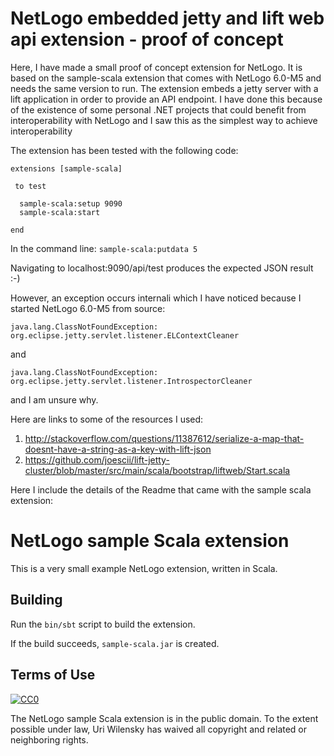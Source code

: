 # NetLogo embedded jetty and lift web api extension - proof of concept
Here, I have made a small proof of concept extension for NetLogo. It is based on the sample-scala extension that comes with NetLogo 6.0-M5 and needs the same version to run. The extension embeds a jetty server with a lift application in order to provide an API endpoint. I have done this because of the existence of some personal .NET projects that could benefit from interoperability with NetLogo and I saw this as the simplest way to achieve interoperability

The extension has been tested with the following code:

```netlogo
extensions [sample-scala]
 
 to test
  
  sample-scala:setup 9090
  sample-scala:start
  
end 
```

In the command line: 
``` sample-scala:putdata 5 ```

Navigating to localhost:9090/api/test produces the expected JSON result :-) 

However, an exception occurs internali which I have noticed because I started NetLogo 6.0-M5 from source:

``` java.lang.ClassNotFoundException: org.eclipse.jetty.servlet.listener.ELContextCleaner ```

and 

``` java.lang.ClassNotFoundException: org.eclipse.jetty.servlet.listener.IntrospectorCleaner ```

and I am unsure why. 

Here are links to some of the resources I used:
  1. http://stackoverflow.com/questions/11387612/serialize-a-map-that-doesnt-have-a-string-as-a-key-with-lift-json  
  2. https://github.com/joescii/lift-jetty-cluster/blob/master/src/main/scala/bootstrap/liftweb/Start.scala  



Here I include the details of the Readme that came with the sample scala extension: 

# NetLogo sample Scala extension

This is a very small example NetLogo extension, written in Scala.

## Building

Run the `bin/sbt` script to build the extension.

If the build succeeds, `sample-scala.jar` is created.

## Terms of Use

[![CC0](http://i.creativecommons.org/p/zero/1.0/88x31.png)](http://creativecommons.org/publicdomain/zero/1.0/)

The NetLogo sample Scala extension is in the public domain.  To the extent possible under law, Uri Wilensky has waived all copyright and related or neighboring rights.